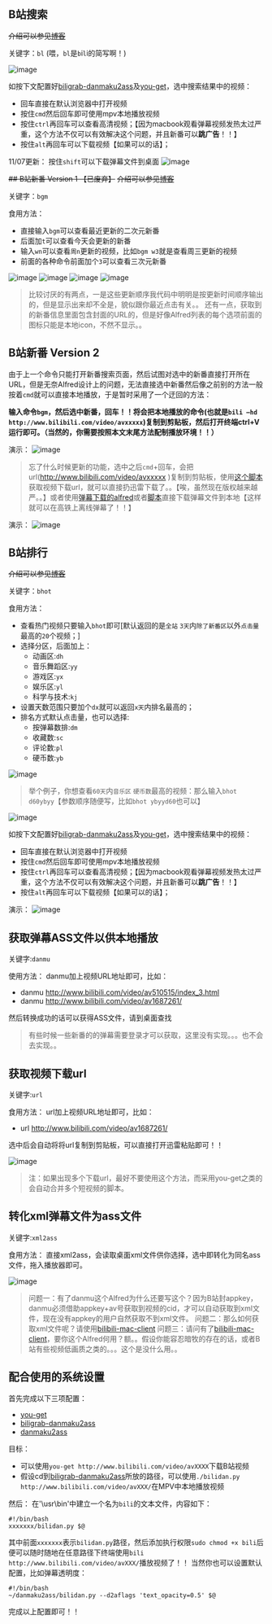 ## B站搜索
~~介绍可以参见[博客](http://www.kylen314.com/archives/6670)~~

关键字：`bl` (喂，`bl`是`b`i`l`i的简写啊！)

![image](https://github.com/Vespa314/BilibiliAlfredWorkFlows/raw/master/img/bl1.png)

如按下文配置好[biligrab-danmaku2ass](https://github.com/m13253/biligrab-danmaku2ass)及[you-get](https://github.com/soimort/you-get)，选中搜索结果中的视频：
* 回车直接在默认浏览器中打开视频
* 按住`cmd`然后回车即可使用mpv本地播放视频
* 按住`ctrl`再回车可以查看高清视频；【因为macbook观看弹幕视频发热太过严重，这个方法不仅可以有效解决这个问题，并且新番可以**跳广告**！！】
* 按住`alt`再回车可以下载视频【如果可以的话】；

11/07更新：
按住`shift`可以下载弹幕文件到桌面
![image](https://github.com/Vespa314/BilibiliAlfredWorkFlows/raw/master/img/bl2.gif)


~~## B站新番 Version 1 【已废弃】~~
~~介绍可以参见[博客](http://www.kylen314.com/archives/6670)~~

关键字：`bgm`

食用方法：
* 直接输入`bgm`可以查看最近更新的二次元新番
* 后面加`t`可以查看今天会更新的新番
* 输入`wn`可以查看`周n`更新的视频，比如`bgm w3`就是查看周三更新的视频
* 前面的各种命令前面加个`3`可以查看三次元新番

![image](https://github.com/Vespa314/BilibiliAlfredWorkFlows/raw/master/img/bgm1.png)
![image](https://github.com/Vespa314/BilibiliAlfredWorkFlows/raw/master/img/bgm2.png)
![image](https://github.com/Vespa314/BilibiliAlfredWorkFlows/raw/master/img/bgm3.png)
![image](https://github.com/Vespa314/BilibiliAlfredWorkFlows/raw/master/img/bgm4.png)

> 比较讨厌的有两点，一是这些更新顺序我代码中明明是按更新时间顺序输出的，但是显示出来却不全是，貌似跟你最近点击有关。。
>还有一点，获取到的新番信息里面包含封面的URL的，但是好像Alfred列表的每个选项前面的图标只能是本地icon，不然不显示。。
 
## B站新番 Version 2
由于上一个命令只能打开新番搜索页面，然后试图对选中的新番直接打开所在URL，但是无奈Alfred设计上的问题，无法直接选中新番然后像之前别的方法一般按着`cmd`就可以直接本地播放，于是暂时采用了一个迂回的方法：

**输入命令`bgm`，然后选中新番，回车！！将会把本地播放的命令(也就是`bili —hd http://www.bilibili.com/video/avxxxxx`)复制到剪贴板，然后打开终端ctrl+V运行即可。（当然的，你需要按照本文末尾方法配制播放环境！！）**

演示：
![image](https://github.com/Vespa314/BilibiliAlfredWorkFlows/raw/master/img/bgm5.gif)

> 忘了什么时候更新的功能，选中之后`cmd`+回车，会把url(http://www.bilibili.com/video/avxxxxx )复制到剪贴板，使用[这个脚本](https://github.com/Vespa314/bilibili-api/tree/master/GetVedioUrl) 获取视频下载url，就可以直接扔迅雷下载了。。【唉，虽然现在版权越来越严。。】或者使用[弹幕下载的alfred](https://github.com/Vespa314/BilibiliAlfredWorkFlows/tree/master/GetAssFromBilibili)或者[脚本](https://github.com/Vespa314/bilibili-api/tree/master/GetDanmuAss)直接下载弹幕文件到本地【这样就可以在高铁上离线弹幕了！！】

演示：
![image](https://github.com/Vespa314/BilibiliAlfredWorkFlows/raw/master/img/bgm6.gif)


## B站排行
~~介绍可以参见[博客](http://www.kylen314.com/archives/6670)~~

关键字：`bhot`

食用方法：
* 查看热门视频只要输入`bhot`即可[默认返回的是`全站`   `3天`内`除了新番区`以外`点击量`最高的`20`个视频；]
* 选择分区，后面加上：
	*  动画区:`dh`
	* 音乐舞蹈区:`yy`
	* 游戏区:`yx`
	* 娱乐区:`yl`
	* 科学与技术:`kj`
* 设置天数范围只要加个`dx`就可以返回`x天`内排名最高的；
* 排名方式默认点击量，也可以选择:
	* 按弹幕数排:`dm`
	* 收藏数:`sc`
	* 评论数:`pl`
	* 硬币数:`yb`

![image](https://github.com/Vespa314/BilibiliAlfredWorkFlows/raw/master/img/bhot1.png)

> 举个例子，你想查看`60天`内`音乐区` `硬币数`最高的视频：那么输入`bhot d60ybyy`【参数顺序随便写，比如`bhot ybyyd60`也可以】

![image](https://github.com/Vespa314/BilibiliAlfredWorkFlows/raw/master/img/bhot2.png)

如按下文配置好[biligrab-danmaku2ass](https://github.com/m13253/biligrab-danmaku2ass)及[you-get](https://github.com/soimort/you-get)，选中搜索结果中的视频：
* 回车直接在默认浏览器中打开视频
* 按住`cmd`然后回车即可使用mpv本地播放视频
* 按住`ctrl`再回车可以查看高清视频；【因为macbook观看弹幕视频发热太过严重，这个方法不仅可以有效解决这个问题，并且新番可以**跳广告**！！】
* 按住`alt`再回车可以下载视频【如果可以的话】；

演示：
![image](https://github.com/Vespa314/BilibiliAlfredWorkFlows/raw/master/img/bhot3.gif)

## 获取弹幕ASS文件以供本地播放
关键字:`danmu`

使用方法：
danmu加上视频URL地址即可，比如：
* danmu http://www.bilibili.com/video/av510515/index_3.html
* danmu http://www.bilibili.com/video/av1687261/

然后转换成功的话可以获得ASS文件，请到桌面查找

> 有些时候一些新番的的弹幕需要登录才可以获取，这里没有实现。。。也不会去实现。。

## 获取视频下载url
关键字:`url`

食用方法：
url加上视频URL地址即可，比如：
* url http://www.bilibili.com/video/av1687261/

选中后会自动将将url复制到剪贴板，可以直接打开迅雷粘贴即可！！

![image](https://github.com/Vespa314/BilibiliAlfredWorkFlows/raw/master/img/url1.png)

> 注：如果出现多个下载url，最好不要使用这个方法，而采用you-get之类的会自动合并多个短视频的脚本。

## 转化xml弹幕文件为ass文件
关键字:`xml2ass`

食用方法：
直接xml2ass，会读取桌面xml文件供你选择，选中即转化为同名ass文件，拖入播放器即可。

![image](https://github.com/Vespa314/BilibiliAlfredWorkFlows/raw/master/img/xml2ass.png)

> 问题一：有了danmu这个Alfred为什么还要写这个？因为B站封appkey，danmu必须借助appkey+av号获取到视频的cid，才可以自动获取到xml文件，现在没有appkey的用户自然获取不到xml文件。
> 问题二：那么如何获取xml文件呢？请使用[bilibili-mac-client](https://github.com/typcn/bilibili-mac-client)
> 问题三：请问有了[bilibili-mac-client](https://github.com/typcn/bilibili-mac-client)，要你这个Alfred何用？额。。假设你能容忍暗牧的存在的话，或者B站有些视频低画质之类的。。。这个是没什么用。。

## 配合使用的系统设置
首先完成以下三项配置：
* [you-get](https://github.com/soimort/you-get)
* [biligrab-danmaku2ass](https://github.com/m13253/biligrab-danmaku2ass)
* [danmaku2ass](https://github.com/m13253/danmaku2ass)

目标：
* 可以使用`you-get http://www.bilibili.com/video/avXXXX`下载B站视频
* 假设cd到[biligrab-danmaku2ass](https://github.com/m13253/biligrab-danmaku2ass)所放的路径，可以使用`./bilidan.py http://www.bilibili.com/video/avXXX/`在MPV中本地播放视频

然后：
在'\usr\bin'中建立一个名为`bili`的文本文件，内容如下：
```
#!/bin/bash
xxxxxxx/bilidan.py $@
```
其中前面`xxxxxxx`表示`bilidan.py`路径，然后添加执行权限`sudo chmod +x bili`后便可以随时随地在任意路径下终端使用`bili http://www.bilibili.com/video/avXXX/`播放视频了！！
当然你也可以设置默认配置，比如弹幕透明度：
```
#!/bin/bash
~/danmaku2ass/bilidan.py --d2aflags 'text_opacity=0.5' $@
```
完成以上配置即可！！